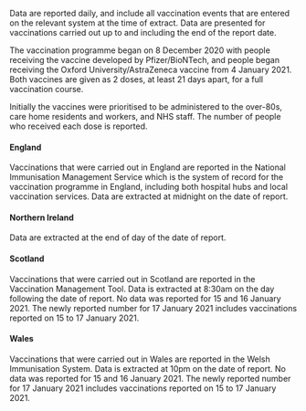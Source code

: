 Data are reported daily, and include all vaccination events that are entered on the relevant system at the time of extract. Data are presented for vaccinations carried out up to and including the end of the report date.

The vaccination programme began on 8 December 2020 with people receiving the vaccine developed by Pfizer/BioNTech, and people began receiving the Oxford University/AstraZeneca vaccine from 4 January 2021. Both vaccines are given as 2 doses, at least 21 days apart, for a full vaccination course. 

Initially the vaccines were prioritised to be administered to the over-80s, care home residents and workers, and NHS staff. The number of people who received each dose is reported.

#### England

Vaccinations that were carried out in England are reported in the National Immunisation Management Service which is the system of record for the vaccination programme in England, including both hospital hubs and local vaccination services. Data are extracted at midnight on the date of report.

#### Northern Ireland

Data are extracted at the end of day of the date of report.

#### Scotland
 
Vaccinations that were carried out in Scotland are reported in the Vaccination Management Tool. Data is extracted at 8:30am on the day following the date of report. No data was reported for 15 and 16 January 2021. The newly reported number for 17 January 2021 includes vaccinations reported on 15 to 17 January 2021.
 
#### Wales
 
Vaccinations that were carried out in Wales are reported in the Welsh Immunisation System. Data is extracted at 10pm on the date of report. No data was reported for 15 and 16 January 2021. The newly reported number for 17 January 2021 includes vaccinations reported on 15 to 17 January 2021.